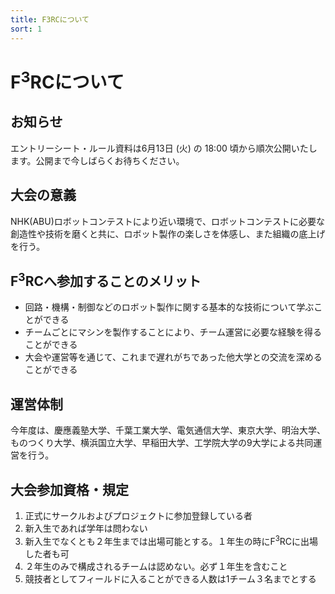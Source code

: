 ```yaml
---
title: F3RCについて
sort: 1
---
```

# F<sup>3</sup>RCについて

## お知らせ
エントリーシート・ルール資料は6月13日 (火) の 18:00 頃から順次公開いたします。公開まで今しばらくお待ちください。

## 大会の意義
NHK(ABU)ロボットコンテストにより近い環境で、ロボットコンテストに必要な創造性や技術を磨くと共に、ロボット製作の楽しさを体感し、また組織の底上げを行う。  

## F<sup>3</sup>RCへ参加することのメリット
- 回路・機構・制御などのロボット製作に関する基本的な技術について学ぶことができる
- チームごとにマシンを製作することにより、チーム運営に必要な経験を得ることができる
- 大会や運営等を通じて、これまで遅れがちであった他大学との交流を深めることができる  

## 運営体制
今年度は、慶應義塾大学、千葉工業大学、電気通信大学、東京大学、明治大学、ものつくり大学、横浜国立大学、早稲田大学、工学院大学の9大学による共同運営を行う。  

## 大会参加資格・規定
1. 正式にサークルおよびプロジェクトに参加登録している者
1. 新入生であれば学年は問わない
1. 新入生でなくとも２年生までは出場可能とする。１年生の時にF<sup>3</sup>RCに出場した者も可
1. ２年生のみで構成されるチームは認めない。必ず１年生を含むこと
1. 競技者としてフィールドに入ることができる人数は1チーム３名までとする  

